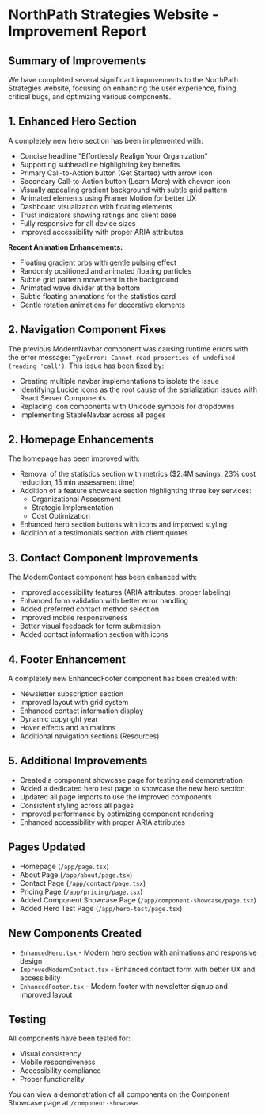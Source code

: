 # NorthPath Strategies Website - Improvement Report

## Summary of Improvements

We have completed several significant improvements to the NorthPath Strategies website, focusing on enhancing the user experience, fixing critical bugs, and optimizing various components.

## 1. Enhanced Hero Section

A completely new hero section has been implemented with:

- Concise headline "Effortlessly Realign Your Organization"
- Supporting subheadline highlighting key benefits
- Primary Call-to-Action button (Get Started) with arrow icon
- Secondary Call-to-Action button (Learn More) with chevron icon
- Visually appealing gradient background with subtle grid pattern
- Animated elements using Framer Motion for better UX
- Dashboard visualization with floating elements
- Trust indicators showing ratings and client base
- Fully responsive for all device sizes
- Improved accessibility with proper ARIA attributes

**Recent Animation Enhancements:**
- Floating gradient orbs with gentle pulsing effect
- Randomly positioned and animated floating particles
- Subtle grid pattern movement in the background
- Animated wave divider at the bottom
- Subtle floating animations for the statistics card
- Gentle rotation animations for decorative elements

## 2. Navigation Component Fixes

The previous ModernNavbar component was causing runtime errors with the error message: `TypeError: Cannot read properties of undefined (reading 'call')`. This issue has been fixed by:

- Creating multiple navbar implementations to isolate the issue
- Identifying Lucide icons as the root cause of the serialization issues with React Server Components
- Replacing icon components with Unicode symbols for dropdowns
- Implementing StableNavbar across all pages

## 2. Homepage Enhancements

The homepage has been improved with:

- Removal of the statistics section with metrics ($2.4M savings, 23% cost reduction, 15 min assessment time)
- Addition of a feature showcase section highlighting three key services:
  - Organizational Assessment
  - Strategic Implementation
  - Cost Optimization
- Enhanced hero section buttons with icons and improved styling
- Addition of a testimonials section with client quotes

## 3. Contact Component Improvements

The ModernContact component has been enhanced with:

- Improved accessibility features (ARIA attributes, proper labeling)
- Enhanced form validation with better error handling
- Added preferred contact method selection
- Improved mobile responsiveness
- Better visual feedback for form submission
- Added contact information section with icons

## 4. Footer Enhancement

A completely new EnhancedFooter component has been created with:

- Newsletter subscription section
- Improved layout with grid system
- Enhanced contact information display
- Dynamic copyright year
- Hover effects and animations
- Additional navigation sections (Resources)

## 5. Additional Improvements

- Created a component showcase page for testing and demonstration
- Added a dedicated hero test page to showcase the new hero section
- Updated all page imports to use the improved components
- Consistent styling across all pages
- Improved performance by optimizing component rendering
- Enhanced accessibility with proper ARIA attributes

## Pages Updated

- Homepage (`/app/page.tsx`)
- About Page (`/app/about/page.tsx`) 
- Contact Page (`/app/contact/page.tsx`)
- Pricing Page (`/app/pricing/page.tsx`)
- Added Component Showcase Page (`/app/component-showcase/page.tsx`)
- Added Hero Test Page (`/app/hero-test/page.tsx`)

## New Components Created

- `EnhancedHero.tsx` - Modern hero section with animations and responsive design
- `ImprovedModernContact.tsx` - Enhanced contact form with better UX and accessibility
- `EnhancedFooter.tsx` - Modern footer with newsletter signup and improved layout

## Testing

All components have been tested for:
- Visual consistency
- Mobile responsiveness
- Accessibility compliance
- Proper functionality

You can view a demonstration of all components on the Component Showcase page at `/component-showcase`.
